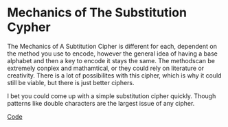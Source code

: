 # Mechanics of The Substitution Cypher

The Mechanics of A Subtitution Cipher is different for each, dependent on the method you use to encode, however the general idea of having a base alphabet and then a key to encode it stays the same. The methodscan be extremely conplex and mathamtical, or they could rely on literature or creativity. There is a lot of possibilites with this cipher, which is why it could still be viable, but there is just better ciphers. 

I bet you could come up with a simple substitution cipher quickly. Though patterns like double characters are the largest issue of any cipher. 

[Code](substitution_code.md)
